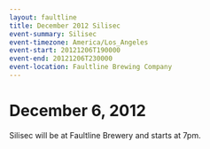 ```yaml
---
layout: faultline
title: December 2012 Silisec
event-summary: Silisec
event-timezone: America/Los_Angeles
event-start: 20121206T190000
event-end: 20121206T230000
event-location: Faultline Brewing Company
---
```


# December 6, 2012

Silisec will be at Faultline Brewery and starts at 7pm.
